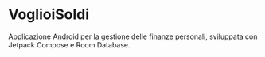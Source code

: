 # VoglioiSoldi

Applicazione Android per la gestione delle finanze personali, sviluppata con Jetpack Compose e Room Database.
